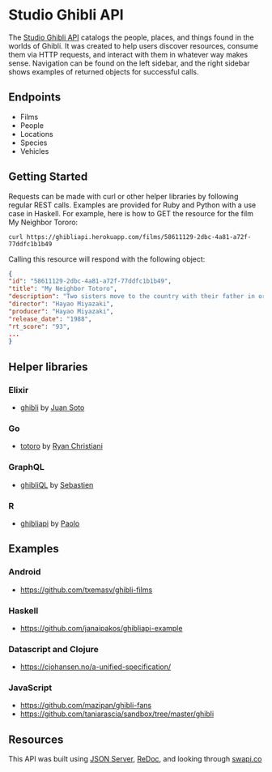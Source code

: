 # Studio Ghibli API

The [Studio Ghibli API](https://ghibliapi.herokuapp.com) catalogs the people, places, and things found in the worlds of Ghibli. It was created to help users discover resources, consume them via HTTP requests, and interact with them in whatever way makes sense. Navigation can be found on the left sidebar, and the right sidebar shows examples of returned objects for successful calls.

## Endpoints

- Films
- People
- Locations
- Species
- Vehicles

## Getting Started
Requests can be made with curl or other helper libraries by following regular REST calls. Examples are provided for Ruby and Python with a use case in Haskell. For example, here is how to GET the resource for the film My Neighbor Tororo:

`curl https://ghibliapi.herokuapp.com/films/58611129-2dbc-4a81-a72f-77ddfc1b1b49`

Calling this resource will respond with the following object:

```json
{
"id": "58611129-2dbc-4a81-a72f-77ddfc1b1b49",
"title": "My Neighbor Totoro",
"description": "Two sisters move to the country with their father in order to be closer to their hospitalized mother, and discover the surrounding trees are inhabited by Totoros, magical spirits of the forest. When the youngest runs away from home, the older sister seeks help from the spirits to find her.",
"director": "Hayao Miyazaki",
"producer": "Hayao Miyazaki",
"release_date": "1988",
"rt_score": "93",
...
}
```

## Helper libraries
### Elixir
- [ghibli](https://github.com/sotojuan/ghibli) by [Juan Soto](https://github.com/sotojuan)

### Go
- [totoro](https://github.com/Rchristiani/totoro) by [Ryan Christiani](https://github.com/Rchristiani)

### GraphQL
- [ghibliQL](https://github.com/kisscool-fr/ghibliql) by [Sebastien](https://github.com/kisscool-fr)

### R
- [ghibliapi](https://github.com/onertipaday/ghibliapi) by [Paolo](https://github.com/onertipaday)

## Examples
### Android
- https://github.com/txemasv/ghibli-films

### Haskell
- https://github.com/janaipakos/ghibliapi-example

### Datascript and Clojure
- https://cjohansen.no/a-unified-specification/

### JavaScript
- https://github.com/mazipan/ghibli-fans
- https://github.com/taniarascia/sandbox/tree/master/ghibli

## Resources
This API was built using [JSON Server](https://github.com/typicode/json-server), [ReDoc](https://github.com/Rebilly/ReDoc), and looking through [swapi.co](https://github.com/phalt/swapi)
